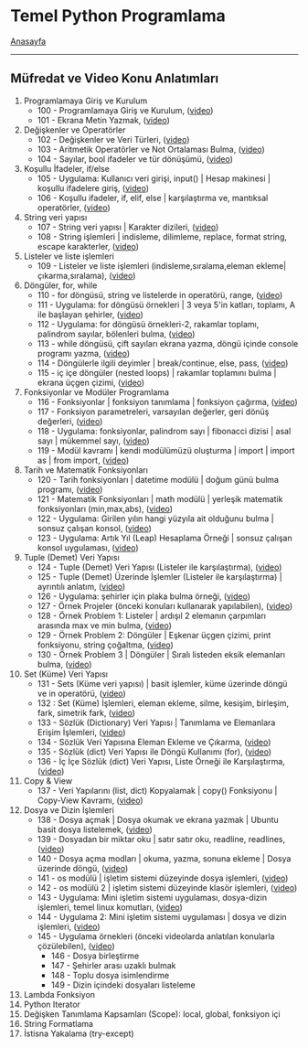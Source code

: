# Temel Python Programlama

[Anasayfa](README.md)

---

## Müfredat ve Video Konu Anlatımları
1. Programlamaya Giriş ve Kurulum
   * 100 - Programlamaya Giriş ve Kurulum, (<a href="https://www.youtube.com/watch?v=rkyKak5acQ4&list=PLqiHvxGteAQek8je_f8tzSLDUO0ukiRox&index=1" target="_blank">video</a>)
   * 101 - Ekrana Metin Yazmak, (<a href="https://www.youtube.com/watch?v=FiZEcPTrNEs&list=PLqiHvxGteAQek8je_f8tzSLDUO0ukiRox&index=2" target="_blank">video</a>)
1. Değişkenler ve Operatörler
   * 102 - Değişkenler ve Veri Türleri, (<a href="https://www.youtube.com/watch?v=bEwauV8Ymx8&list=PLqiHvxGteAQek8je_f8tzSLDUO0ukiRox&index=3" target="_blank">video</a>)
   * 103 - Aritmetik Operatörler ve Not Ortalaması Bulma, (<a href="https://www.youtube.com/watch?v=ok8znzSIfI8&list=PLqiHvxGteAQek8je_f8tzSLDUO0ukiRox&index=4" target="_blank">video</a>)
   * 104 - Sayılar, bool ifadeler ve tür dönüşümü, (<a href="https://www.youtube.com/watch?v=Spzd4vjXeEw&list=PLqiHvxGteAQek8je_f8tzSLDUO0ukiRox&index=5" target="_blank">video</a>)
1. Koşullu İfadeler, if/else
   * 105 - Uygulama: Kullanıcı veri girişi, input() | Hesap makinesi | koşullu ifadelere giriş, (<a href="https://www.youtube.com/watch?v=H-KdAeDWdKM&list=PLqiHvxGteAQek8je_f8tzSLDUO0ukiRox&index=6" target="_blank">video</a>)
   * 106 - Koşullu ifadeler, if, elif, else | karşılaştırma ve, mantıksal operatörler, (<a href="https://www.youtube.com/watch?v=_OJ9_odqX2s&list=PLqiHvxGteAQek8je_f8tzSLDUO0ukiRox&index=7" target="_blank">video</a>)
1. String veri yapısı
   * 107 - String veri yapısı | Karakter dizileri, (<a href="https://www.youtube.com/watch?v=XRo1M27CBBY&list=PLqiHvxGteAQek8je_f8tzSLDUO0ukiRox&index=8" target="_blank">video</a>)
   * 108 - String işlemleri | indisleme, dilimleme, replace, format string, escape karakterler, (<a href="https://www.youtube.com/watch?v=yZevbYPp47E&list=PLqiHvxGteAQek8je_f8tzSLDUO0ukiRox&index=9" target="_blank">video</a>)
1. Listeler ve liste işlemleri
   * 109 - Listeler ve liste işlemleri (indisleme,sıralama,eleman ekleme|çıkarma,sıralama), (<a href="https://www.youtube.com/watch?v=KDKor6eQjqE&list=PLqiHvxGteAQek8je_f8tzSLDUO0ukiRox&index=10" target="_blank">video</a>)
1. Döngüler, for, while
   * 110 - for döngüsü, string ve listelerde in operatörü, range, (<a href="https://www.youtube.com/watch?v=RxN7i0O1RL8&list=PLqiHvxGteAQek8je_f8tzSLDUO0ukiRox&index=11" target="_blank">video</a>)
   * 111 - Uygulama: for döngüsü örnekleri | 3 veya 5'in katları, toplamı, A ile başlayan şehirler, (<a href="https://www.youtube.com/watch?v=c-JJ-ExaXtc&list=PLqiHvxGteAQek8je_f8tzSLDUO0ukiRox&index=12" target="_blank">video</a>)
   * 112 - Uygulama: for döngüsü örnekleri-2, rakamlar toplamı, palindrom sayılar, bölenleri bulma, (<a href="https://www.youtube.com/watch?v=MhJhS_dEJNQ&list=PLqiHvxGteAQek8je_f8tzSLDUO0ukiRox&index=13" target="_blank">video</a>)
   * 113 - while döngüsü, çift sayıları ekrana yazma, döngü içinde console programı yazma, (<a href="https://www.youtube.com/watch?v=wjOgBE-1oAY&list=PLqiHvxGteAQek8je_f8tzSLDUO0ukiRox&index=14" target="_blank">video</a>)
   * 114 - Döngülerle ilgili deyimler | break/continue, else, pass, (<a href="https://www.youtube.com/watch?v=HDRgJpaO7Nc&list=PLqiHvxGteAQek8je_f8tzSLDUO0ukiRox&index=15" target="_blank">video</a>)
   * 115 - iç içe döngüler (nested loops) | rakamlar toplamını bulma | ekrana üçgen çizimi, (<a href="https://www.youtube.com/watch?v=lHkGJJJOLFw&list=PLqiHvxGteAQek8je_f8tzSLDUO0ukiRox&index=16" target="_blank">video</a>)
1. Fonksiyonlar ve Modüler Programlama
   * 116 - Fonksiyonlar | fonksiyon tanımlama | fonksiyon çağırma, (<a href="https://www.youtube.com/watch?v=4Lk1dFqG1QQ&list=PLqiHvxGteAQek8je_f8tzSLDUO0ukiRox&index=17" target="_blank">video</a>)
   * 117 - Fonksiyon parametreleri, varsayılan değerler, geri dönüş değerleri, (<a href="https://www.youtube.com/watch?v=RBEiP8hdUFs&list=PLqiHvxGteAQek8je_f8tzSLDUO0ukiRox&index=18" target="_blank">video</a>)
   * 118 - Uygulama: fonksiyonlar, palindrom sayı | fibonacci dizisi | asal sayı | mükemmel sayı, (<a href="https://www.youtube.com/watch?v=f55QnZHP9y8&list=PLqiHvxGteAQek8je_f8tzSLDUO0ukiRox&index=19" target="_blank">video</a>)
   * 119 - Modül kavramı | kendi modülümüzü oluşturma | import | import as | from import, (<a href="https://www.youtube.com/watch?v=nZ0sZolAEF4&list=PLqiHvxGteAQek8je_f8tzSLDUO0ukiRox&index=20" target="_blank">video</a>)
1. Tarih ve Matematik Fonksiyonları
   * 120 - Tarih fonksiyonları | datetime modülü | doğum günü bulma programı, (<a href="https://www.youtube.com/watch?v=tUaQ_bZGCA8&list=PLqiHvxGteAQek8je_f8tzSLDUO0ukiRox&index=21" target="_blank">video</a>)
   * 121 - Matematik Fonksiyonları | math modülü | yerleşik matematik fonksiyonları (min,max,abs), (<a href="https://www.youtube.com/watch?v=dxAgqUu-rNI&list=PLqiHvxGteAQek8je_f8tzSLDUO0ukiRox&index=22" target="_blank">video</a>)
   * 122 - Uygulama: Girilen yılın hangi yüzyıla ait olduğunu bulma | sonsuz çalışan konsol, (<a href="https://www.youtube.com/watch?v=tgGZrYqvcjQ&list=PLqiHvxGteAQek8je_f8tzSLDUO0ukiRox&index=23" target="_blank">video</a>)
   * 123 - Uygulama: Artık Yıl (Leap) Hesaplama Örneği | sonsuz çalışan konsol uygulaması, (<a href="https://www.youtube.com/watch?v=RCX57Q6YLJM&list=PLqiHvxGteAQek8je_f8tzSLDUO0ukiRox&index=24" target="_blank">video</a>)
1. Tuple (Demet) Veri Yapısı
   * 124 - Tuple (Demet) Veri Yapısı (Listeler ile karşılaştırma), (<a href="https://www.youtube.com/watch?v=utWFvm4m2LI&list=PLqiHvxGteAQek8je_f8tzSLDUO0ukiRox&index=25" target="_blank">video</a>)
   * 125 - Tuple (Demet) Üzerinde İşlemler (Listeler ile karşılaştırma) | ayrıntılı anlatım, (<a href="https://www.youtube.com/watch?v=ALiW41SWy50&list=PLqiHvxGteAQek8je_f8tzSLDUO0ukiRox&index=26" target="_blank">video</a>)
   * 126 - Uygulama: şehirler için plaka bulma örneği, (<a href="https://www.youtube.com/watch?v=-gBc2-Qa0_o&list=PLqiHvxGteAQek8je_f8tzSLDUO0ukiRox&index=27" target="_blank">video</a>)
   * 127 - Örnek Projeler (önceki konuları kullanarak yapılabilen), (<a href="https://www.youtube.com/watch?v=xeZSdxOjwgc&list=PLqiHvxGteAQek8je_f8tzSLDUO0ukiRox&index=28" target="_blank">video</a>)
   * 128 - Örnek Problem 1: Listeler | ardışıl 2 elemanın çarpımları arasında max ve min bulma, (<a href="https://www.youtube.com/watch?v=W-1bF4Dp9wA&list=PLqiHvxGteAQek8je_f8tzSLDUO0ukiRox&index=29" target="_blank">video</a>)
   * 129 - Örnek Problem 2: Döngüler | Eşkenar üçgen çizimi, print fonksiyonu, string çoğaltma, (<a href="https://www.youtube.com/watch?v=QoUhNRDJvfw&list=PLqiHvxGteAQek8je_f8tzSLDUO0ukiRox&index=30" target="_blank">video</a>)
   * 130 - Örnek Problem 3 | Döngüler | Sıralı listeden eksik elemanları bulma, (<a href="https://www.youtube.com/watch?v=vJwq8E0Ce8Y&list=PLqiHvxGteAQek8je_f8tzSLDUO0ukiRox&index=31" target="_blank">video</a>)
1. Set (Küme) Veri Yapısı
   * 131 - Sets (Küme veri yapısı) | basit işlemler, küme üzerinde döngü ve in operatörü, (<a href="https://www.youtube.com/watch?v=NEv_8XyxfOs&list=PLqiHvxGteAQek8je_f8tzSLDUO0ukiRox&index=32" target="_blank">video</a>)
   * 132 : Set (Küme) İşlemleri, eleman ekleme, silme, kesişim, birleşim, fark, simetrik fark, (<a href="https://www.youtube.com/watch?v=RTxs-vC3NFI&list=PLqiHvxGteAQek8je_f8tzSLDUO0ukiRox&index=33" target="_blank">video</a>)
   * 133 - Sözlük (Dictionary) Veri Yapısı | Tanımlama ve Elemanlara Erişim İşlemleri, (<a href="https://www.youtube.com/watch?v=xKPPehfB_0k&list=PLqiHvxGteAQek8je_f8tzSLDUO0ukiRox&index=34" target="_blank">video</a>)
   * 134 - Sözlük Veri Yapısına Eleman Ekleme ve Çıkarma, (<a href="https://www.youtube.com/watch?v=AtYxixvK6fk&list=PLqiHvxGteAQek8je_f8tzSLDUO0ukiRox&index=35" target="_blank">video</a>)
   * 135 - Sözlük (dict) Veri Yapısı ile Döngü Kullanımı (for), (<a href="httphttps://www.youtube.com/watch?v=WnXNFYLMT9E&list=PLqiHvxGteAQek8je_f8tzSLDUO0ukiRox&index=36" target="_blank">video</a>)
   * 136 - İç İçe Sözlük (dict) Veri Yapısı, Liste Örneği ile Karşılaştırma, (<a href="https://wwwhttps://www.youtube.com/watch?v=fPQ3kDQVTP8&list=PLqiHvxGteAQek8je_f8tzSLDUO0ukiRox&index=37" target="_blank">video</a>)
1. Copy & View
   * 137 - Veri Yapılarını (list, dict) Kopyalamak | copy() Fonksiyonu | Copy-View Kavramı, (<a href="https://www.youtube.com/watch?v=1f5L5Mai274&list=PLqiHvxGteAQek8je_f8tzSLDUO0ukiRox&index=38" target="_blank">video</a>)
1. Dosya ve Dizin İşlemleri
   * 138 - Dosya açmak | Dosya okumak ve ekrana yazmak | Ubuntu basit dosya listelemek, (<a href="https://www.youtube.com/watch?v=DeVk4wFYehA&list=PLqiHvxGteAQek8je_f8tzSLDUO0ukiRox&index=39" target="_blank">video</a>)
   * 139 - Dosyadan bir miktar oku | satır satır oku, readline, readlines, (<a href="https://www.youtube.com/watch?v=DeVk4wFYehA&list=PLqiHvxGteAQek8je_f8tzSLDUO0ukiRox&index=40" target="_blank">video</a>)
   * 140 - Dosya açma modları | okuma, yazma, sonuna ekleme | Dosya üzerinde döngü, (<a href="https://www.youtube.com/watch?v=DeVk4wFYehA&list=PLqiHvxGteAQek8je_f8tzSLDUO0ukiRox&index=41" target="_blank">video</a>)
   * 141 - os modülü | işletim sistemi düzeyinde dosya işlemleri, (<a href="https://www.youtube.com/watch?v=DeVk4wFYehA&list=PLqiHvxGteAQek8je_f8tzSLDUO0ukiRox&index=42" target="_blank">video</a>)
   * 142 - os modülü 2 | işletim sistemi düzeyinde klasör işlemleri, (<a href="https://www.youtube.com/watch?v=DeVk4wFYehA&list=PLqiHvxGteAQek8je_f8tzSLDUO0ukiRox&index=43" target="_blank">video</a>)
   * 143 - Uygulama: Mini işletim sistemi uygulaması, dosya-dizin işlemleri, temel linux komutları, (<a href="https://www.youtube.com/watch?v=DeVk4wFYehA&list=PLqiHvxGteAQek8je_f8tzSLDUO0ukiRox&index=44" target="_blank">video</a>)
   * 144 - Uygulama 2: Mini işletim sistemi uygulaması | dosya ve dizin işlemleri, (<a href="https://www.youtube.com/watch?v=DeVk4wFYehA&list=PLqiHvxGteAQek8je_f8tzSLDUO0ukiRox&index=45" target="_blank">video</a>)
   * 145 - Uygulama örnekleri (önceki videolarda anlatılan konularla çözülebilen), (<a href="https://www.youtube.com/watch?v=DeVk4wFYehA&list=PLqiHvxGteAQek8je_f8tzSLDUO0ukiRox&index=46" target="_blank">video</a>)
      * 146 - Dosya birleştirme
      * 147 - Şehirler arası uzaklı bulmak
      * 148 - Toplu dosya isimlendirme
      * 149 - Dizin içindeki dosyaları listeleme
1. Lambda Fonksiyon
1. Python Iterator
1. Değişken Tanımlama Kapsamları (Scope): local, global, fonksiyon içi
1. String Formatlama
1. İstisna Yakalama (try-except)